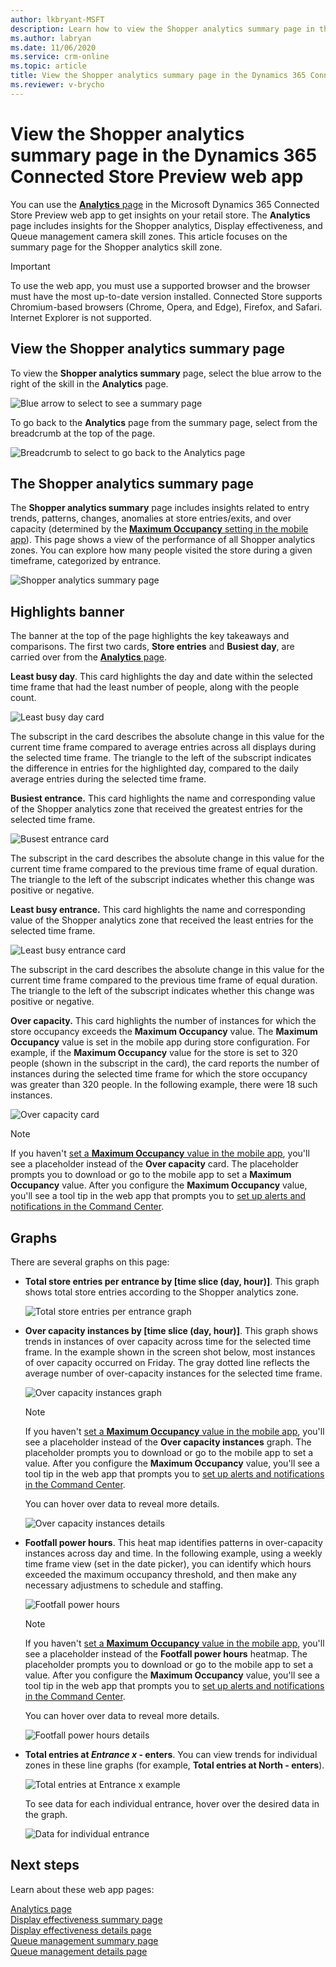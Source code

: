 ```yaml
---
author: lkbryant-MSFT
description: Learn how to view the Shopper analytics summary page in the Dynamics 365 Connected Store Preview web app to get insights on your store
ms.author: labryan
ms.date: 11/06/2020
ms.service: crm-online
ms.topic: article
title: View the Shopper analytics summary page in the Dynamics 365 Connected Store Preview web app
ms.reviewer: v-brycho
---
```


# View the Shopper analytics summary page in the Dynamics 365 Connected Store Preview web app

You can use the [**Analytics** page](web-app-get-insights.md) in the Microsoft Dynamics 365 Connected Store Preview web app to get insights on your retail store. The **Analytics** page includes insights for the Shopper analytics, Display effectiveness, and Queue management camera skill zones. This article focuses on the summary page for the Shopper analytics skill zone. 

> [!IMPORTANT]
> To use the web app, you must use a supported browser and the browser must have the most up-to-date version installed. Connected Store supports Chromium-based browsers (Chrome, Opera, and Edge), Firefox, and Safari. Internet Explorer is not supported. 

## View the Shopper analytics summary page

To view the **Shopper analytics summary** page, select the blue arrow to the right of the skill in the **Analytics** page. 

![Blue arrow to select to see a summary page](media/analytics-45.PNG "Blue arrow to select to see a summary page")

To go back to the **Analytics** page from the summary page, select from the breadcrumb at the top of the page.

![Breadcrumb to select to go back to the Analytics page](media/analytics-46.PNG "Breadcrumb to select to go back to the Analytics page")

## The Shopper analytics summary page

The **Shopper analytics summary** page includes insights related to entry trends, patterns, changes, anomalies at store 
entries/exits, and over capacity (determined by the [**Maximum Occupancy** setting in the mobile app](mobile-app-create-store.md)). This page shows a view of the performance of all Shopper analytics zones. You can explore how many people visited the store during a given timeframe, categorized by entrance.

![Shopper analytics summary page](media/analytics-18.PNG "Shopper analytics summary page")

## Highlights banner

The banner at the top of the page highlights the key takeaways and comparisons. The first two cards, **Store entries** and **Busiest day**, are carried over from the [**Analytics** page](web-app-get-insights.md). 

**Least busy day**. This card highlights the day and date within the selected time frame that had the least number of people, 
along with the people count. 

![Least busy day card](media/analytics-19.PNG "Least busy day card")

The subscript in the card describes the absolute change in this value for the current time frame compared to average entries across all 
displays during the selected time frame. The triangle to the left of the subscript indicates the difference in entries for the 
highlighted day, compared to the daily average entries during the selected time frame. 

**Busiest entrance.** This card highlights the name and corresponding value of the Shopper analytics zone that received the greatest 
entries for the selected time frame. 

![Busest entrance card](media/analytics-20.PNG "Busiest entrance card")

The subscript in the card describes the absolute change in this value for the current time frame compared to the previous time frame of equal duration. The triangle to the left of the subscript indicates whether this change was positive or negative. 

**Least busy entrance.** This card highlights the name and corresponding value of the Shopper analytics zone that received the least 
entries for the selected time frame. 

![Least busy entrance card](media/analytics-21.PNG "Least busy entrance card")

The subscript in the card describes the absolute change in this value for the current time frame compared to the previous time frame of equal duration. The triangle to the left of the subscript indicates whether this change was positive or negative. 

**Over capacity.** This card highlights the number of instances for which the store occupancy exceeds the **Maximum Occupancy** value. The **Maximum Occupancy** value is set in the mobile app during store configuration. For example, if the **Maximum Occupancy** value for the store is set to 320 people (shown in the subscript in the card), the card reports the number of instances during the selected time frame for which the store occupancy was greater than 320 people. In the following example, there were 18 such instances.

![Over capacity card](media/analytics-over-capacity-card.PNG "Over capacity card")

> [!NOTE]
> If you haven't [set a **Maximum Occupancy** value in the mobile app](mobile-app-create-store.md), you'll see a placeholder instead of the **Over capacity** card. The placeholder prompts you to download or go to the mobile app to set a **Maximum Occupancy** value. After you configure the **Maximum Occupancy** value, you'll see a tool tip in the web app that prompts you to [set up alerts and notifications in the Command Center](web-app-command-center.md). 

## Graphs

There are several graphs on this page:

- **Total store entries per entrance by [time slice (day, hour)]**. This graph shows total store entries according to the Shopper analytics zone. 

    ![Total store entries per entrance graph](media/analytics-total-footfall-entrances.PNG "Total store entries per entrance graph")

- **Over capacity instances by [time slice (day, hour)]**. This graph shows trends in instances of over capacity across time for the selected time frame. In the example shown in the screen shot below, most instances of over capacity occurred on Friday. The gray dotted line reflects the average number of over-capacity instances for the selected time frame. 

    ![Over capacity instances graph](media/analytics-over-capacity-instances.PNG "Over capacity instances graph")

    > [!NOTE]
    > If you haven't [set a **Maximum Occupancy** value in the mobile app](mobile-app-create-store.md), you'll see a placeholder instead of the **Over capacity instances** graph. The placeholder prompts you to download or go to the mobile app to set a value. After you configure the **Maximum Occupancy** value, you'll see a tool tip in the web app that prompts you to [set up alerts and notifications in the Command Center](web-app-command-center.md). 

    You can hover over data to reveal more details.

    ![Over capacity instances details](media/analytics-over-capacity-instances-details.PNG "Over capacity instances details")

- **Footfall power hours**. This heat map identifies patterns in over-capacity instances across day and time. In the following example, using a weekly time frame view (set in the date picker), you can identify which hours exceeded the maximum occupancy threshold, and then make any necessary adjustmens to schedule and staffing.

    ![Footfall power hours](media/analytics-footfall-power-hours.PNG "Footfall power hours")

    > [!NOTE]
    > If you haven't [set a **Maximum Occupancy** value in the mobile app](mobile-app-create-store.md), you'll see a placeholder instead of the **Footfall power hours** heatmap. The placeholder prompts you to download or go to the mobile app to set a value. After you configure the **Maximum Occupancy** value, you'll see a tool tip in the web app that prompts you to [set up alerts and notifications in the Command Center](web-app-command-center.md). 
    
    You can hover over data to reveal more details.

    ![Footfall power hours details](media/analytics-footfall-power-hours-details.PNG "Footfall power hours details")

- **Total entries at *Entrance x* - enters**. You can view trends for individual zones in these line graphs (for example, **Total entries at North - enters**).

    ![Total entries at Entrance x example](media/analytics-footfall-entrance-x.PNG "Total entries at Entrance x example")

    To see data for each individual entrance, hover over the desired data in the graph.

    ![Data for individual entrance](media/analytics-23.PNG "Data for individual entrance")

## Next steps

Learn about these web app pages:

[Analytics page](web-app-get-insights.md)<br>
[Display effectiveness summary page](display-effectiveness-summary-page.md)<br>
[Display effectiveness details page](display-effectiveness-details-page.md)<br>
[Queue management summary page](queue-management-summary-page.md)<br>
[Queue management details page](queue-management-details-page.md)
